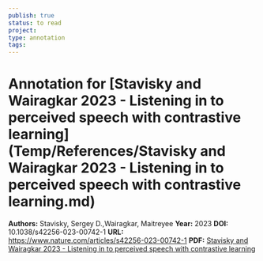 ```yaml
---
publish: true
status: to read
project:
type: annotation
tags:
---
```

# Annotation for [Stavisky and Wairagkar 2023 - Listening in to perceived speech with contrastive learning](Temp/References/Stavisky and Wairagkar 2023 - Listening in to perceived speech with contrastive learning.md)

**Authors:** Stavisky, Sergey D.,Wairagkar, Maitreyee
**Year:** 2023
**DOI:** 10.1038/s42256-023-00742-1
**URL:** https://www.nature.com/articles/s42256-023-00742-1
**PDF:** [Stavisky and Wairagkar 2023 - Listening in to perceived speech with contrastive learning](Papers/PDFs/Stavisky%20and%20Wairagkar%202023%20-%20Listening%20in%20to%20perceived%20speech%20with%20contrastive%20learning.pdf)
